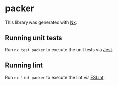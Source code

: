 # packer

This library was generated with [Nx](https://nx.dev).

## Running unit tests

Run `nx test packer` to execute the unit tests via [Jest](https://jestjs.io).

## Running lint

Run `nx lint packer` to execute the lint via [ESLint](https://eslint.org/).
